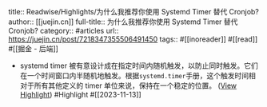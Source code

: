 title:: Readwise/Highlights/为什么我推荐你使用 Systemd Timer 替代 Cronjob?
author:: [[juejin.cn]]
full-title:: 为什么我推荐你使用 Systemd Timer 替代 Cronjob?
category:: #articles
url:: https://juejin.cn/post/7218347355506491450
tags:: #[[inoreader]] #[[read]] #[[掘金 - 后端]]

- systemd timer 被有意设计成在指定时间内随机触发，以防止同时触发。它们在一个时间窗口内半随机地触发。根据`systemd.timer`手册，这个触发时间相对于所有其他定义的 timer 单位来说，保持在一个稳定的位置。 ([View Highlight](https://read.readwise.io/read/01hf390w6f8m8qnx8zkva88rhg)) #Highlight #[[2023-11-13]]